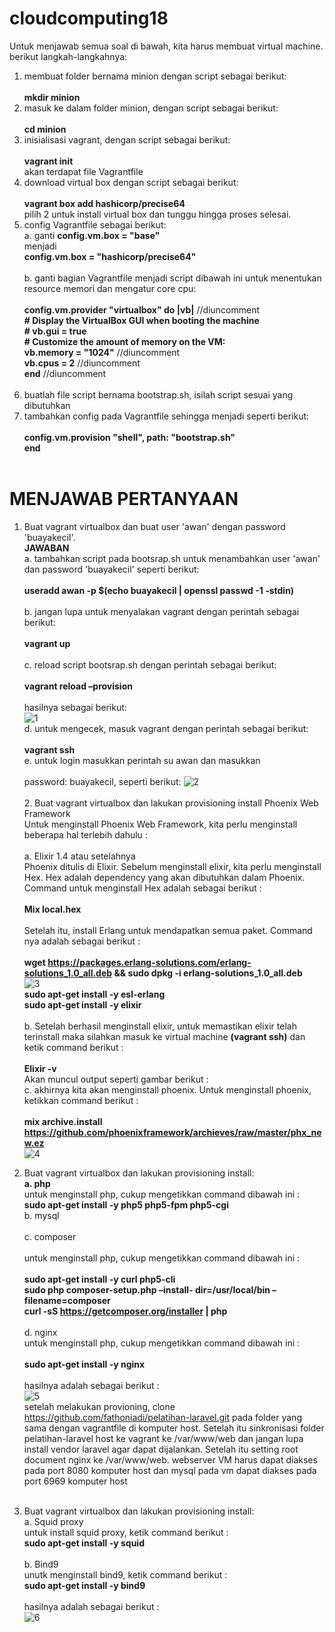 # cloudcomputing18

Untuk menjawab semua soal di bawah, kita harus membuat virtual machine. berikut langkah-langkahnya:
1. membuat folder bernama minion dengan script sebagai berikut:<br><br>
    <b>mkdir minion</b>
2. masuk ke dalam folder minion, dengan script sebagai berikut:<br><br>
    <b>cd minion</b>
3. inisialisasi vagrant, dengan script sebagai berikut:<br><br>
    <b>vagrant init</b>
   <br>akan terdapat file Vagrantfile
4. download virtual box dengan script sebagai berikut:<br><br>
    <b>vagrant box add hashicorp/precise64</b>
   <br>pilih 2 untuk install virtual box dan tunggu hingga proses selesai.
5. config Vagrantfile sebagai berikut:<br>
    a. ganti
        <b>config.vm.box = "base"</b><br>
       menjadi<br>
        <b>config.vm.box = "hashicorp/precise64"</b><br><br>
    b. ganti bagian Vagrantfile menjadi script dibawah ini untuk menentukan resource memori dan mengatur core cpu:<br><br>
          <b>config.vm.provider "virtualbox" do |vb|</b> //diuncomment<br>
        <b># Display the VirtualBox GUI when booting the machine</b><br>
        <b># vb.gui = true</b><br>
        <b># Customize the amount of memory on the VM:</b><br>
 	        <b>vb.memory = "1024"</b>   //diuncomment<br>
 	        <b>vb.cpus = 2</b>  //diuncomment<br>
          <b>end</b> //diuncomment<br><br>
 6. buatlah file script bernama bootstrap.sh, isilah script sesuai yang dibutuhkan<br>
 7. tambahkan config pada Vagrantfile sehingga menjadi seperti berikut:<br><br>
      <b>config.vm.provision "shell", path: "bootstrap.sh"</b><br>
      <b>end</b>
      <br>
      <br>
      
# MENJAWAB PERTANYAAN<br>
1. Buat vagrant virtualbox dan buat user 'awan' dengan password 'buayakecil'.<br>
<b>JAWABAN</b><br>
	a. tambahkan script pada bootsrap.sh untuk menambahkan user 'awan' dan password 'buayakecil' seperti berikut:<br><br>
    		<b>useradd awan -p $(echo buayakecil | openssl passwd -1 -stdin)</b><br><br>
	b. jangan lupa untuk menyalakan vagrant dengan perintah sebagai berikut:<br><br>
		<b>vagrant up</b><br><br>
	c. reload script bootsrap.sh dengan perintah sebagai berikut:<br><br>
		<b>vagrant reload –provision</b><br><br>
	hasilnya sebagai berikut:<br>
	![1](/TUGAS1/images/1c.JPG) <br>
	d. untuk mengecek, masuk vagrant dengan perintah sebagai berikut:<br><br>
		<b>vagrant ssh</b><br>
	e. untuk login masukkan perintah su awan dan masukkan <br>
	<br>password: buayakecil, seperti berikut:
 	![2](/TUGAS1/images/1e.jpg) <br>
<br>2. Buat vagrant virtualbox dan lakukan provisioning install Phoenix Web Framework <br>
	Untuk menginstall Phoenix Web Framework, kita perlu menginstall beberapa hal terlebih dahulu :<br><br>
	a. Elixir 1.4 atau setelahnya<br>
	Phoenix ditulis di Elixir. Sebelum menginstall elixir, kita perlu menginstall Hex. Hex adalah dependency yang akan 		dibutuhkan dalam Phoenix.<br>
	Command untuk menginstall Hex adalah sebagai berikut :<br><br>
		<b>Mix local.hex</b><br><br>
	Setelah itu, install Erlang untuk mendapatkan semua paket. Command nya adalah sebagai berikut :<br><br>
	<b>wget https://packages.erlang-solutions.com/erlang-solutions_1.0_all.deb && sudo dpkg -i erlang-solutions_1.0_all.deb</b><br>
	![3](/TUGAS1/image/2b.jpg) <br>
	<b>sudo apt-get install -y esl-erlang</b><br>
	<b>sudo apt-get install -y elixir</b><br><br>
	b. Setelah berhasil menginstall elixir, untuk memastikan elixir telah terinstall maka silahkan masuk ke virtual machine <b>(vagrant ssh)</b> dan ketik command berikut :<br><br>
		<b>Elixir -v</b><br>
	Akan muncul output seperti gambar berikut :<br>
 	c. akhirnya kita akan menginstall phoenix. Untuk menginstall phoenix, ketikkan command berikut :<br><br>
		<b>mix archive.install https://github.com/phoenixframework/archieves/raw/master/phx_new.ez</b><br>
 	![4](/TUGAS1/images/2c.JPG) <br>
3. Buat vagrant virtualbox dan lakukan provisioning install:<br>
<b>  a. php</b><br>
untuk menginstall php, cukup mengetikkan command dibawah ini :<br>
	<b>sudo apt-get install -y php5 php5-fpm php5-cgi</b><br>
  b. mysql<br><br>
  c. composer <br><br>
untuk menginstall php, cukup mengetikkan command dibawah ini :<br><br>
	<b>sudo apt-get install -y curl php5-cli<br>
	sudo php composer-setup.php –install- dir=/usr/local/bin –filename=composer<br>
	curl -sS https://getcomposer.org/installer | php</b><br><br>
  d. nginx<br>
untuk menginstall php, cukup mengetikkan command dibawah ini :<br><br>
	<b>sudo apt-get install -y nginx</b><br><br>
	hasilnya adalah sebagai berikut :<br>
	![5](/TUGAS1/images/3d.jpg)<br>
setelah melakukan provioning, clone https://github.com/fathoniadi/pelatihan-laravel.git pada folder yang sama dengan vagrantfile di   komputer host. Setelah itu sinkronisasi folder pelatihan-laravel host ke vagrant ke /var/www/web dan jangan lupa install vendor laravel agar dapat dijalankan. Setelah itu setting root document nginx ke /var/www/web. webserver VM harus dapat diakses pada port 8080 komputer host dan mysql pada vm dapat diakses pada port 6969 komputer host<br><br>

4. Buat vagrant virtualbox dan lakukan provisioning install:<br>
  a. Squid proxy<br>
	untuk install squid proxy, ketik command berikut :<br>
	<b>sudo apt-get install -y squid</b><br><br>
  b. Bind9<br>
	unutk menginstall bind9, ketik command berikut :<br>
	<b>sudo apt-get install -y bind9</b><br><br>
	hasilnya adalah sebagai berikut :<br>
 	![6](/TUGAS1/image/4a.jpg)
